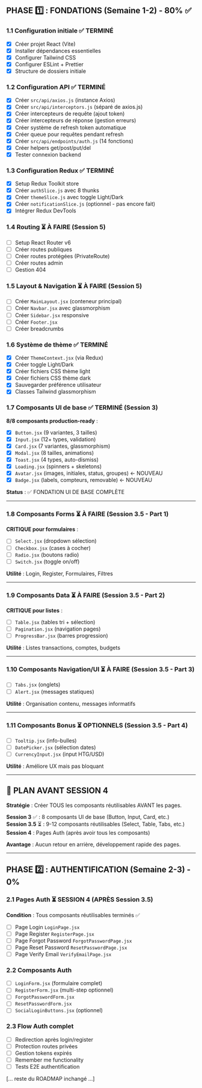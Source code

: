 ## PHASE 1️⃣ : FONDATIONS (Semaine 1-2) - 80% ✅

### 1.1 Configuration initiale ✅ TERMINÉ
- [x] Créer projet React (Vite)
- [x] Installer dépendances essentielles
- [x] Configurer Tailwind CSS
- [x] Configurer ESLint + Prettier
- [x] Structure de dossiers initiale

### 1.2 Configuration API ✅ TERMINÉ
- [x] Créer `src/api/axios.js` (instance Axios)
- [x] Créer `src/api/interceptors.js` (séparé de axios.js)
- [x] Créer intercepteurs de requête (ajout token)
- [x] Créer intercepteurs de réponse (gestion erreurs)
- [x] Créer système de refresh token automatique
- [x] Créer queue pour requêtes pendant refresh
- [x] Créer `src/api/endpoints/auth.js` (14 fonctions)
- [x] Créer helpers get/post/put/del
- [x] Tester connexion backend

### 1.3 Configuration Redux ✅ TERMINÉ
- [x] Setup Redux Toolkit store
- [x] Créer `authSlice.js` avec 8 thunks
- [x] Créer `themeSlice.js` avec toggle Light/Dark
- [x] Créer `notificationSlice.js` (optionnel - pas encore fait)
- [x] Intégrer Redux DevTools

### 1.4 Routing ⏳ À FAIRE (Session 5)
- [ ] Setup React Router v6
- [ ] Créer routes publiques
- [ ] Créer routes protégées (PrivateRoute)
- [ ] Créer routes admin
- [ ] Gestion 404

### 1.5 Layout & Navigation ⏳ À FAIRE (Session 5)
- [ ] Créer `MainLayout.jsx` (conteneur principal)
- [ ] Créer `Navbar.jsx` avec glassmorphism
- [ ] Créer `Sidebar.jsx` responsive
- [ ] Créer `Footer.jsx`
- [ ] Créer breadcrumbs

### 1.6 Système de thème ✅ TERMINÉ
- [x] Créer `ThemeContext.jsx` (via Redux)
- [x] Créer toggle Light/Dark
- [x] Créer fichiers CSS thème light
- [x] Créer fichiers CSS thème dark
- [x] Sauvegarder préférence utilisateur
- [x] Classes Tailwind glassmorphism

### 1.7 Composants UI de base ✅ TERMINÉ (Session 3)
**8/8 composants production-ready** :
- [x] `Button.jsx` (9 variantes, 3 tailles)
- [x] `Input.jsx` (12+ types, validation)
- [x] `Card.jsx` (7 variantes, glassmorphism)
- [x] `Modal.jsx` (8 tailles, animations)
- [x] `Toast.jsx` (4 types, auto-dismiss)
- [x] `Loading.jsx` (spinners + skeletons)
- [x] `Avatar.jsx` (images, initiales, status, groupes) ← NOUVEAU
- [x] `Badge.jsx` (labels, compteurs, removable) ← NOUVEAU

**Status** : ✅ FONDATION UI DE BASE COMPLÈTE

---

### 1.8 Composants Forms ⏳ À FAIRE (Session 3.5 - Part 1)
**CRITIQUE pour formulaires** :
- [ ] `Select.jsx` (dropdown sélection)
- [ ] `Checkbox.jsx` (cases à cocher)
- [ ] `Radio.jsx` (boutons radio)
- [ ] `Switch.jsx` (toggle on/off)

**Utilité** : Login, Register, Formulaires, Filtres

---

### 1.9 Composants Data ⏳ À FAIRE (Session 3.5 - Part 2)
**CRITIQUE pour listes** :
- [ ] `Table.jsx` (tables tri + sélection)
- [ ] `Pagination.jsx` (navigation pages)
- [ ] `ProgressBar.jsx` (barres progression)

**Utilité** : Listes transactions, comptes, budgets

---

### 1.10 Composants Navigation/UI ⏳ À FAIRE (Session 3.5 - Part 3)
- [ ] `Tabs.jsx` (onglets)
- [ ] `Alert.jsx` (messages statiques)

**Utilité** : Organisation contenu, messages informatifs

---

### 1.11 Composants Bonus ⏳ OPTIONNELS (Session 3.5 - Part 4)
- [ ] `Tooltip.jsx` (info-bulles)
- [ ] `DatePicker.jsx` (sélection dates)
- [ ] `CurrencyInput.jsx` (input HTG/USD)

**Utilité** : Améliore UX mais pas bloquant

---

## 🎯 PLAN AVANT SESSION 4

**Stratégie** : Créer TOUS les composants réutilisables AVANT les pages.

**Session 3** ✅ : 8 composants UI de base (Button, Input, Card, etc.)  
**Session 3.5** ⏳ : 9-12 composants réutilisables (Select, Table, Tabs, etc.)  
**Session 4** : Pages Auth (après avoir tous les composants)

**Avantage** : Aucun retour en arrière, développement rapide des pages.

---

## PHASE 2️⃣ : AUTHENTIFICATION (Semaine 2-3) - 0%

### 2.1 Pages Auth ⏳ SESSION 4 (APRÈS Session 3.5)
**Condition** : Tous composants réutilisables terminés ✅

- [ ] Page Login `LoginPage.jsx`
- [ ] Page Register `RegisterPage.jsx`
- [ ] Page Forgot Password `ForgotPasswordPage.jsx`
- [ ] Page Reset Password `ResetPasswordPage.jsx`
- [ ] Page Verify Email `VerifyEmailPage.jsx`

### 2.2 Composants Auth
- [ ] `LoginForm.jsx` (formulaire complet)
- [ ] `RegisterForm.jsx` (multi-step optionnel)
- [ ] `ForgotPasswordForm.jsx`
- [ ] `ResetPasswordForm.jsx`
- [ ] `SocialLoginButtons.jsx` (optionnel)

### 2.3 Flow Auth complet
- [ ] Redirection après login/register
- [ ] Protection routes privées
- [ ] Gestion tokens expirés
- [ ] Remember me functionality
- [ ] Tests E2E authentification

[... reste du ROADMAP inchangé ...]